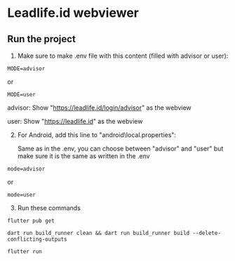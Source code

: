 # Leadlife.id webviewer

## Run the project

1. Make sure to make .env file with this content (filled with advisor or user):

```
MODE=advisor
```
or 
```
MODE=user
```

advisor: Show "https://leadlife.id/login/advisor" as the webview

user: Show "https://leadlife.id" as the webview

2. For Android, add this line to "android\local.properties":
   
   Same as in the .env, you can choose between "advisor" and "user" but make sure it is the same as written in the .env

```
mode=advisor
```
or 
```
mode=user
``` 

3. Run these commands
```console
flutter pub get

dart run build_runner clean && dart run build_runner build --delete-conflicting-outputs

flutter run
```